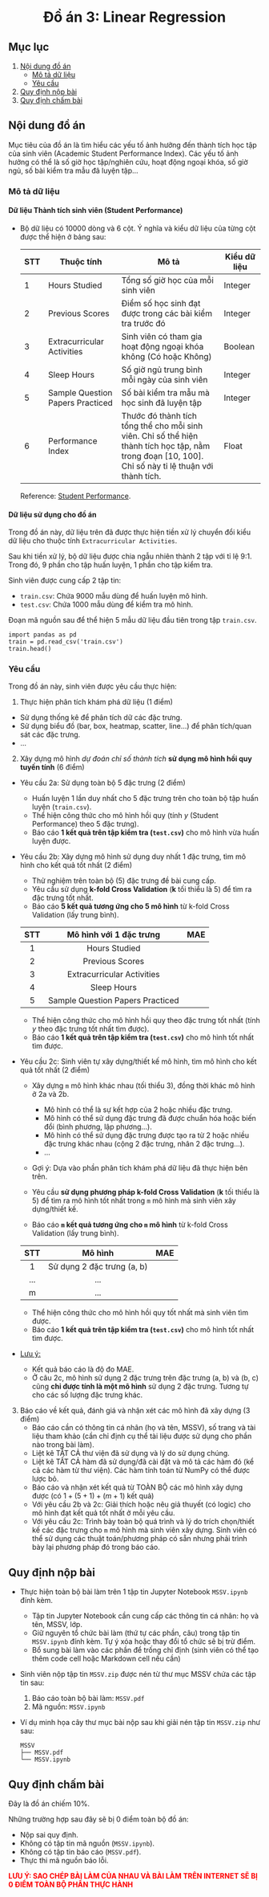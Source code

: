 # <center>Đồ án 3: Linear Regression</center>

## Mục lục

1. [Nội dung đồ án](#c1)
    - [Mô tả dữ liệu](#c11)
    - [Yêu cầu](#c12)
2. [Quy định nộp bài](#c2)
3. [Quy định chấm bài](#c3)

## Nội dung đồ án <a class="anchor" id="c1"></a>
Mục tiêu của đồ án là tìm hiểu các yếu tố ảnh hưởng đến thành tích học tập của sinh viên (Academic Student Performance Index). Các yếu tố ảnh hưởng có thể là số giờ học tập/nghiên cứu, hoạt động ngoại khóa, số giờ ngủ, số bài kiểm tra mẫu đã luyện tập...

### Mô tả dữ liệu <a class="anchor" id="c11"></a>
#### Dữ liệu Thành tích sinh viên (Student Performance)
* Bộ dữ liệu có 10000 dòng và 6 cột. Ý nghĩa và kiểu dữ liệu của từng cột được thể hiện ở bảng sau:

    | **STT** |          **Thuộc tính**          |                                                                       **Mô tả**                                                                      | **Kiểu dữ liệu** |
    |---------|----------------------------------|------------------------------------------------------------------------------------------------------------------------------------------------------|------------------|
    |    1    | Hours Studied                    | Tổng số giờ học của mỗi sinh viên                                                                                                                    |      Integer     |
    |    2    | Previous Scores                  | Điểm số học sinh đạt được trong các bài kiểm tra trước đó                                                                                            |      Integer     |
    |    3    | Extracurricular Activities       | Sinh viên có tham gia hoạt động ngoại khóa không (Có hoặc Không)                                                                                     |      Boolean     |
    |    4    | Sleep Hours                      | Số giờ ngủ trung bình mỗi ngày của sinh viên                                                                                                         |      Integer     |
    |    5    | Sample Question Papers Practiced | Số bài kiểm tra mẫu mà học sinh đã luyện tập                                                                                                         |      Integer     |
    |    6    | Performance Index                | Thước đó thành tích tổng thể cho mỗi sinh viên. Chỉ số thể hiện thành tích học tập, nằm trong đoạn [10, 100]. Chỉ số này tỉ lệ thuận với thành tích. |       Float      |

    Reference: [Student Performance](https://www.kaggle.com/datasets/nikhil7280/student-performance-multiple-linear-regression).
#### Dữ liệu sử dụng cho đồ án
Trong đồ án này, dữ liệu trên đã được thực hiện tiền xử lý chuyển đổi kiểu dữ liệu cho thuộc tính `Extracurricular Activities`.

Sau khi tiền xử lý, bộ dữ liệu được chia ngẫu nhiên thành 2 tập với tỉ lệ 9:1. Trong đó, 9 phần cho tập huấn luyện, 1 phần cho tập kiểm tra.

Sinh viên được cung cấp 2 tập tin:
- `train.csv`: Chứa 9000 mẫu dùng để huấn luyện mô hình.
- `test.csv`: Chứa 1000 mẫu dùng để kiểm tra mô hình.

Đoạn mã nguồn sau để thể hiện 5 mẫu dữ liệu đầu tiên trong tập `train.csv`.
```python!=
import pandas as pd
train = pd.read_csv('train.csv')
train.head()
```
### Yêu cầu <a class="anchor" id="c12"></a>
Trong đồ án này, sinh viên được yêu cầu thực hiện:

1. Thực hiện phân tích khám phá dữ liệu (1 điểm)
- Sử dụng thống kê để phân tích dữ các đặc trưng.
- Sử dụng biểu đồ (bar, box, heatmap, scatter, line...) để phân tích/quan sát các đặc trưng.
- ...

2. Xây dựng mô hình *dự đoán chỉ số thành tích* **sử dụng mô hình hồi quy tuyến tính** (6 điểm)
- Yêu cầu 2a: Sử dụng toàn bộ 5 đặc trưng (2 điểm)
	- Huấn luyện 1 lần duy nhất cho 5 đặc trưng trên cho toàn bộ tập huấn luyện (`train.csv`).
	- Thể hiện công thức cho mô hình hồi quy (tính $y\ (\text{Student Performance})$ theo 5 đặc trưng).
	- Báo cáo **1 kết quả trên tập kiểm tra (`test.csv`)** cho mô hình vừa huấn luyện được.

- Yêu cầu 2b: Xây dựng mô hình sử dụng duy nhất 1 đặc trưng, tìm mô hình cho kết quả tốt nhất (2 điểm)
	- Thử nghiệm trên toàn bộ (5) đặc trưng đề bài cung cấp.
	- Yêu cầu sử dụng **k-fold Cross Validation** (**k** tối thiểu là 5) để tìm ra đặc trưng tốt nhất.
	- Báo cáo **5 kết quả tương ứng cho 5 mô hình** từ k-fold Cross Validation (lấy trung bình).
	
	<center>

	| STT | Mô hình với 1 đặc trưng 		| MAE  |
	|:---:|:-------------------------------:|:----:|
	|  1  | Hours Studied			        |      |
	|  2  | Previous Scores			        |      |
	|  3  | Extracurricular Activities		|	   |
	|  4  | Sleep Hours						|	   |
	|  5  | Sample Question Papers Practiced|      |

	</center>

	- Thể hiện công thức cho mô hình hồi quy theo đặc trưng tốt nhất (tính $y$ theo đặc trưng tốt nhất tìm được).
    - Báo cáo **1 kết quả trên tập kiểm tra (`test.csv`)** cho mô hình tốt nhất tìm được.

- Yêu cầu 2c: Sinh viên tự xây dựng/thiết kế mô hình, tìm mô hình cho kết quả tốt nhất (2 điểm)
	- Xây dựng `m` mô hình khác nhau (tối thiểu 3), đồng thời khác mô hình ở 2a và 2b.
		- Mô hình có thể là sự kết hợp của 2 hoặc nhiều đặc trưng.
		- Mô hình có thể sử dụng đặc trưng đã được chuẩn hóa hoặc biến đổi (bình phương, lập phương...).
		- Mô hình có thể sử dụng đặc trưng được tạo ra từ 2 hoặc nhiều đặc trưng khác nhau (cộng 2 đặc trưng, nhân 2 đặc trưng...).
		- ...
	- Gợi ý: Dựa vào phần phân tích khám phá dữ liệu đã thực hiện bên trên.

	- Yêu cầu **sử dụng phương pháp k-fold Cross Validation** (**k** tối thiểu là 5) để tìm ra mô hình tốt nhất trong `m` mô hình mà sinh viên xây dựng/thiết kế.

	- Báo cáo **`m` kết quả tương ứng cho `m` mô hình** từ k-fold Cross Validation (lấy trung bình).

	<center>

	| STT |           Mô hình          | MAE  |
	|:---:|:--------------------------:|:----:|
	|  1  | Sử dụng 2 đặc trưng (a, b) |      |
	| ... | ...                        |      |
	|  m  | ...                        |      |

	</center>

	- Thể hiện công thức cho mô hình hồi quy tốt nhất mà sinh viên tìm được.
	- Báo cáo **1 kết quả trên tập kiểm tra (`test.csv`)** cho mô hình tốt nhất tìm được.


- <ins>Lưu ý:</ins>
    - Kết quả báo cáo là độ đo MAE.
	- Ở câu 2c, mô hình sử dụng 2 đặc trưng trên đặc trưng (a, b) và (b, c) cũng **chỉ được tính là một mô hình** sử dụng 2 đặc trưng. Tương tự cho các số lượng đặc trưng khác.
    

3. Báo cáo về kết quả, đánh giá và nhận xét các mô hình đã xây dựng (3 điểm)
    - Báo cáo cần có thông tin cá nhân (họ và tên, MSSV), số trang và tài liệu tham khảo (cần chỉ định cụ thể tài liệu được sử dụng cho phần nào trong bài làm).
    - Liệt kê TẤT CẢ thư viện đã sử dụng và lý do sử dụng chúng.
	- Liệt kê TẤT CẢ hàm đã sử dụng/đã cài đặt và mô tả các hàm đó (kể cả các hàm từ thư viện). Các hàm tính toán từ NumPy có thể được lược bỏ.
    - Báo cáo và nhận xét kết quả từ TOÀN BỘ các mô hình xây dựng được (có $1 + (5 + 1) + (m + 1)$ kết quả)
    - Với yêu cầu 2b và 2c: Giải thích hoặc nêu giả thuyết (có logic) cho mô hình đạt kết quả tốt nhất ở mỗi yêu cầu.
	- Với yêu cầu 2c: Trình bày toàn bộ quá trình và lý do trích chọn/thiết kế các đặc trưng cho `m` mô hình mà sinh viên xây dựng. Sinh viên có thể sử dụng các thuật toán/phương pháp có sẵn nhưng phải trình bày lại phương pháp đó trong báo cáo.
## Quy định nộp bài <a class="anchor" id="c2"></a>
- Thực hiện toàn bộ bài làm trên 1 tập tin Jupyter Notebook `MSSV.ipynb` đính kèm.
    - Tập tin Jupyter Notebook cần cung cấp các thông tin cá nhân: họ và tên, MSSV, lớp.
    - Giữ nguyên tổ chức bài làm (thứ tự các phần, câu) trong tập tin `MSSV.ipynb` đính kèm. Tự ý xóa hoặc thay đổi tổ chức sẽ bị trừ điểm.
    - Bổ sung bài làm vào các phần để trống chỉ định (sinh viên có thể tạo thêm code cell hoặc Markdown cell nếu cần)

- Sinh viên nộp tập tin `MSSV.zip` được nén từ thư mục MSSV chứa các tập tin sau:
    1. Báo cáo toàn bộ bài làm: `MSSV.pdf`
    2. Mã nguồn: `MSSV.ipynb`
    
- Ví dụ minh họa cây thư mục bài nộp sau khi giải nén tập tin `MSSV.zip` như sau:
    ```
    MSSV
    ├── MSSV.pdf
    └── MSSV.ipynb
    ```
## Quy định chấm bài <a class="anchor" id="c3"></a>
Đây là đồ án chiếm 10%.

Những trường hợp sau đây sẽ bị 0 điểm toàn bộ đồ án:
- Nộp sai quy định.
- Không có tập tin mã nguồn (`MSSV.ipynb`).
- Không có tập tin báo cáo (`MSSV.pdf`).
- Thực thi mã nguồn báo lỗi.

<font style="color:red">**LƯU Ý: SAO CHÉP BÀI LÀM CỦA NHAU VÀ BÀI LÀM TRÊN INTERNET SẼ BỊ 0 ĐIỂM TOÀN BỘ PHẦN THỰC HÀNH**</font>
